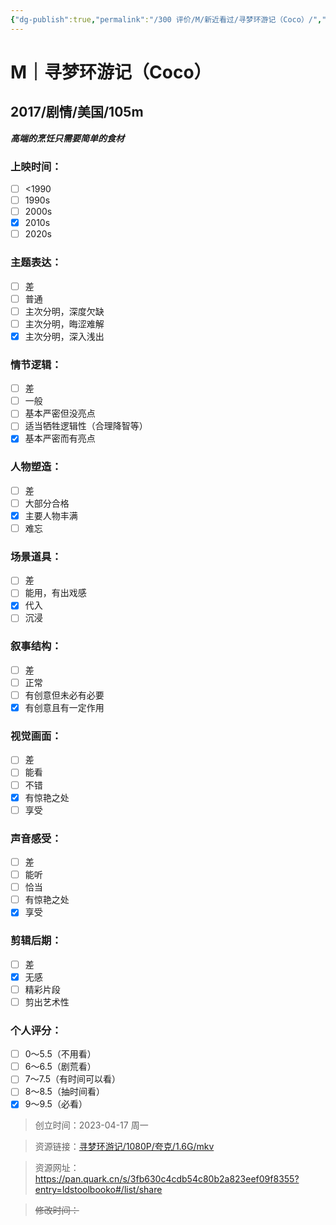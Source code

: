 ```yaml
---
{"dg-publish":true,"permalink":"/300 评价/M/新近看过/寻梦环游记（Coco）/","title":"寻梦环游记（Coco）","tags":["M","剧情","动画"],"created":"2024-01-25T18:45:04.000+08:00","updated":"2024-01-25T18:45:04.000+08:00"}
---
```



# M｜寻梦环游记（Coco）
## 2017/剧情/美国/105m
***高端的烹饪只需要简单的食材***
### 上映时间：
- [ ] <1990
- [ ] 1990s
- [ ] 2000s
- [x] 2010s
- [ ] 2020s
### 主题表达：
- [ ] 差
- [ ] 普通
- [ ] 主次分明，深度欠缺
- [ ] 主次分明，晦涩难解
- [x] 主次分明，深入浅出
### 情节逻辑：
- [ ] 差
- [ ] 一般
- [ ] 基本严密但没亮点
- [ ] 适当牺牲逻辑性（合理降智等）
- [x] 基本严密而有亮点
### 人物塑造：
- [ ] 差
- [ ] 大部分合格
- [x] 主要人物丰满
- [ ] 难忘
### 场景道具：
- [ ] 差
- [ ] 能用，有出戏感
- [x] 代入
- [ ] 沉浸
### 叙事结构：
- [ ] 差
- [ ] 正常
- [ ] 有创意但未必有必要
- [x] 有创意且有一定作用
### 视觉画面：
- [ ] 差
- [ ] 能看
- [ ] 不错
- [x] 有惊艳之处
- [ ] 享受
### 声音感受：
- [ ] 差
- [ ] 能听
- [ ] 恰当
- [ ] 有惊艳之处
- [x] 享受
### 剪辑后期：
- [ ] 差
- [x] 无感
- [ ] 精彩片段
- [ ] 剪出艺术性
### 个人评分：
- [ ] 0～5.5（不用看）
- [ ] 6～6.5（剧荒看）
- [ ] 7～7.5（有时间可以看）
- [ ] 8～8.5（抽时间看）
- [x] 9～9.5（必看）

>创立时间：2023-04-17 周一

>资源链接：[寻梦环游记/1080P/夸克/1.6G/mkv](https://pan.quark.cn/s/3fb630c4cdb54c80b2a823eef09f8355?entry=ldstoolbooko#/list/share)

>资源网址：
>https://pan.quark.cn/s/3fb630c4cdb54c80b2a823eef09f8355?entry=ldstoolbooko#/list/share

>~~修改时间：~~



